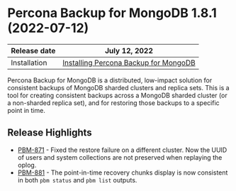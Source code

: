 # Percona Backup for MongoDB 1.8.1 (2022-07-12) 

| Release date | July 12, 2022  |
|------------- | ---------------|
| Installation | [Installing Percona Backup for MongoDB](../installation.md) |

Percona Backup for MongoDB is a distributed, low-impact solution for consistent backups of MongoDB sharded clusters and replica sets. This is a tool for creating consistent backups across a MongoDB sharded cluster (or a non-sharded replica set), and for restoring
those backups to a specific point in time. 

## Release Highlights

* [PBM-871](https://jira.percona.com/browse/PBM-871) - Fixed the restore failure on a different cluster. Now the UUID of users and system collections are not preserved when replaying the oplog. 
* [PBM-881](https://jira.percona.com/browse/PBM-881) - The point-in-time recovery chunks display is now consistent in both ``pbm status`` and ``pbm list`` outputs. 

